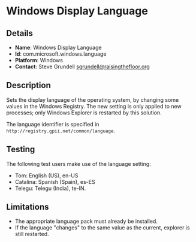 # Windows Display Language

## Details

* __Name__: Windows Display Language
* __Id__: com.microsoft.windows.language
* __Platform__: Windows
* __Contact__: Steve Grundell <sgrundell@raisingthefloor.org>

## Description

Sets the display language of the operating system, by changing some values in the Windows Registry. The new setting
is only applied to new processes; only Windows Explorer is restarted by this solution.

The language identifier is specified in `http://registry.gpii.net/common/language`.


## Testing

The following test users make use of the language setting:

* Tom: English (US), en-US
* Catalina: Spanish (Spain), es-ES
* Telegu: Telegu (India), te-IN.

## Limitations

* The appropriate language pack must already be installed.
* If the language "changes" to the same value as the current, explorer is still restarted.
